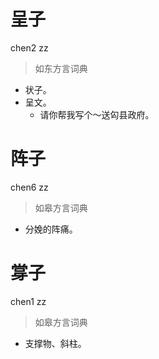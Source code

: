 # 呈子
chen2 zz
> 如东方言词典
- 状子。
- 呈文。
  - 请你帮我写个～送匃县政府。

# 阵子
chen6 zz
> 如皋方言词典
- 分娩的阵痛。

# 牚子
chen1 zz
> 如皋方言词典
- 支撑物、斜柱。
